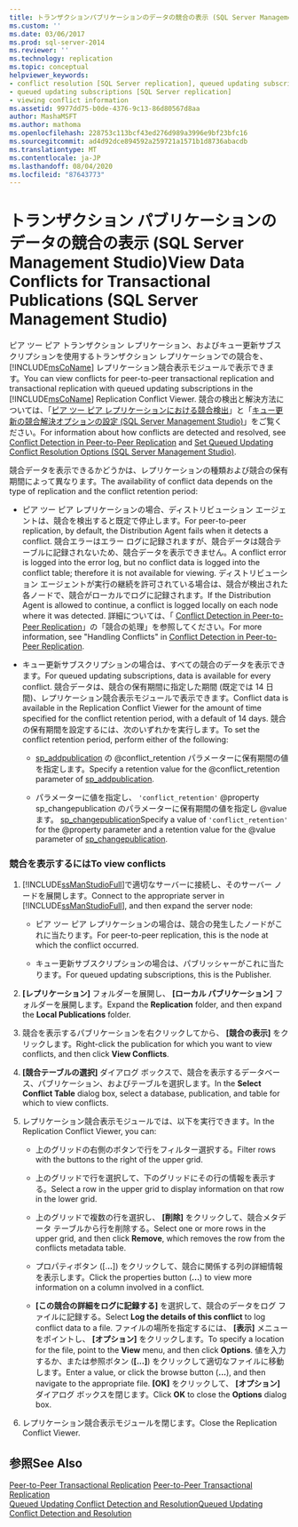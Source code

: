 ```yaml
---
title: トランザクションパブリケーションのデータの競合の表示 (SQL Server Management Studio) |Microsoft Docs
ms.custom: ''
ms.date: 03/06/2017
ms.prod: sql-server-2014
ms.reviewer: ''
ms.technology: replication
ms.topic: conceptual
helpviewer_keywords:
- conflict resolution [SQL Server replication], queued updating subscriptions
- queued updating subscriptions [SQL Server replication]
- viewing conflict information
ms.assetid: 9977dd75-b0de-4376-9c13-86d80567d8aa
author: MashaMSFT
ms.author: mathoma
ms.openlocfilehash: 228753c113bcf43ed276d989a3996e9bf23bfc16
ms.sourcegitcommit: ad4d92dce894592a259721a1571b1d8736abacdb
ms.translationtype: MT
ms.contentlocale: ja-JP
ms.lasthandoff: 08/04/2020
ms.locfileid: "87643773"
---
```

# <a name="view-data-conflicts-for-transactional-publications-sql-server-management-studio"></a><span data-ttu-id="e29d8-102">トランザクション パブリケーションのデータの競合の表示 (SQL Server Management Studio)</span><span class="sxs-lookup"><span data-stu-id="e29d8-102">View Data Conflicts for Transactional Publications (SQL Server Management Studio)</span></span>
  <span data-ttu-id="e29d8-103">ピア ツー ピア トランザクション レプリケーション、およびキュー更新サブスクリプションを使用するトランザクション レプリケーションでの競合を、 [!INCLUDE[msCoName](../../includes/msconame-md.md)] レプリケーション競合表示モジュールで表示できます。</span><span class="sxs-lookup"><span data-stu-id="e29d8-103">You can view conflicts for peer-to-peer transactional replication and transactional replication with queued updating subscriptions in the [!INCLUDE[msCoName](../../includes/msconame-md.md)] Replication Conflict Viewer.</span></span> <span data-ttu-id="e29d8-104">競合の検出と解決方法については、「[ピア ツー ピア レプリケーションにおける競合検出](transactional/peer-to-peer-conflict-detection-in-peer-to-peer-replication.md)」と「[キュー更新の競合解決オプションの設定 &#40;SQL Server Management Studio&#41;](publish/create-an-updatable-subscription-to-a-transactional-publication.md)」をご覧ください。</span><span class="sxs-lookup"><span data-stu-id="e29d8-104">For information about how conflicts are detected and resolved, see [Conflict Detection in Peer-to-Peer Replication](transactional/peer-to-peer-conflict-detection-in-peer-to-peer-replication.md) and [Set Queued Updating Conflict Resolution Options &#40;SQL Server Management Studio&#41;](publish/create-an-updatable-subscription-to-a-transactional-publication.md).</span></span>  
  
 <span data-ttu-id="e29d8-105">競合データを表示できるかどうかは、レプリケーションの種類および競合の保有期間によって異なります。</span><span class="sxs-lookup"><span data-stu-id="e29d8-105">The availability of conflict data depends on the type of replication and the conflict retention period:</span></span>  
  
-   <span data-ttu-id="e29d8-106">ピア ツー ピア レプリケーションの場合、ディストリビューション エージェントは、競合を検出すると既定で停止します。</span><span class="sxs-lookup"><span data-stu-id="e29d8-106">For peer-to-peer replication, by default, the Distribution Agent fails when it detects a conflict.</span></span> <span data-ttu-id="e29d8-107">競合エラーはエラー ログに記録されますが、競合データは競合テーブルに記録されないため、競合データを表示できません。</span><span class="sxs-lookup"><span data-stu-id="e29d8-107">A conflict error is logged into the error log, but no conflict data is logged into the conflict table; therefore it is not available for viewing.</span></span> <span data-ttu-id="e29d8-108">ディストリビューション エージェントが実行の継続を許可されている場合は、競合が検出された各ノードで、競合がローカルでログに記録されます。</span><span class="sxs-lookup"><span data-stu-id="e29d8-108">If the Distribution Agent is allowed to continue, a conflict is logged locally on each node where it was detected.</span></span> <span data-ttu-id="e29d8-109">詳細については、「 [Conflict Detection in Peer-to-Peer Replication](transactional/peer-to-peer-conflict-detection-in-peer-to-peer-replication.md)」の「競合の処理」を参照してください。</span><span class="sxs-lookup"><span data-stu-id="e29d8-109">For more information, see "Handling Conflicts" in [Conflict Detection in Peer-to-Peer Replication](transactional/peer-to-peer-conflict-detection-in-peer-to-peer-replication.md).</span></span>  
  
-   <span data-ttu-id="e29d8-110">キュー更新サブスクリプションの場合は、すべての競合のデータを表示できます。</span><span class="sxs-lookup"><span data-stu-id="e29d8-110">For queued updating subscriptions, data is available for every conflict.</span></span> <span data-ttu-id="e29d8-111">競合データは、競合の保有期間に指定した期間 (既定では 14 日間)、レプリケーション競合表示モジュールで表示できます。</span><span class="sxs-lookup"><span data-stu-id="e29d8-111">Conflict data is available in the Replication Conflict Viewer for the amount of time specified for the conflict retention period, with a default of 14 days.</span></span> <span data-ttu-id="e29d8-112">競合の保有期間を設定するには、次のいずれかを実行します。</span><span class="sxs-lookup"><span data-stu-id="e29d8-112">To set the conflict retention period, perform either of the following:</span></span>  
  
    -   <span data-ttu-id="e29d8-113">[sp_addpublication](/sql/relational-databases/system-stored-procedures/sp-addpublication-transact-sql) の @conflict_retention パラメーターに保有期間の値を指定します。</span><span class="sxs-lookup"><span data-stu-id="e29d8-113">Specify a retention value for the @conflict_retention parameter of [sp_addpublication](/sql/relational-databases/system-stored-procedures/sp-addpublication-transact-sql).</span></span>  
  
    -   <span data-ttu-id="e29d8-114">パラメーターに値を指定し、 `'conflict_retention'` @property sp_changepublication のパラメーターに保有期間の値を指定し @value ます。 [sp_changepublication](/sql/relational-databases/system-stored-procedures/sp-changepublication-transact-sql)</span><span class="sxs-lookup"><span data-stu-id="e29d8-114">Specify a value of `'conflict_retention'` for the @property parameter and a retention value for the @value parameter of [sp_changepublication](/sql/relational-databases/system-stored-procedures/sp-changepublication-transact-sql).</span></span>  
  
### <a name="to-view-conflicts"></a><span data-ttu-id="e29d8-115">競合を表示するには</span><span class="sxs-lookup"><span data-stu-id="e29d8-115">To view conflicts</span></span>  
  
1.  <span data-ttu-id="e29d8-116">[!INCLUDE[ssManStudioFull](../../includes/ssmanstudiofull-md.md)]で適切なサーバーに接続し、そのサーバー ノードを展開します。</span><span class="sxs-lookup"><span data-stu-id="e29d8-116">Connect to the appropriate server in [!INCLUDE[ssManStudioFull](../../includes/ssmanstudiofull-md.md)], and then expand the server node:</span></span>  
  
    -   <span data-ttu-id="e29d8-117">ピア ツー ピア レプリケーションの場合は、競合の発生したノードがこれに当たります。</span><span class="sxs-lookup"><span data-stu-id="e29d8-117">For peer-to-peer replication, this is the node at which the conflict occurred.</span></span>  
  
    -   <span data-ttu-id="e29d8-118">キュー更新サブスクリプションの場合は、パブリッシャーがこれに当たります。</span><span class="sxs-lookup"><span data-stu-id="e29d8-118">For queued updating subscriptions, this is the Publisher.</span></span>  
  
2.  <span data-ttu-id="e29d8-119">**[レプリケーション]** フォルダーを展開し、 **[ローカル パブリケーション]** フォルダーを展開します。</span><span class="sxs-lookup"><span data-stu-id="e29d8-119">Expand the **Replication** folder, and then expand the **Local Publications** folder.</span></span>  
  
3.  <span data-ttu-id="e29d8-120">競合を表示するパブリケーションを右クリックしてから、 **[競合の表示]** をクリックします。</span><span class="sxs-lookup"><span data-stu-id="e29d8-120">Right-click the publication for which you want to view conflicts, and then click **View Conflicts**.</span></span>  
  
4.  <span data-ttu-id="e29d8-121">**[競合テーブルの選択]** ダイアログ ボックスで、競合を表示するデータベース、パブリケーション、およびテーブルを選択します。</span><span class="sxs-lookup"><span data-stu-id="e29d8-121">In the **Select Conflict Table** dialog box, select a database, publication, and table for which to view conflicts.</span></span>  
  
5.  <span data-ttu-id="e29d8-122">レプリケーション競合表示モジュールでは、以下を実行できます。</span><span class="sxs-lookup"><span data-stu-id="e29d8-122">In the Replication Conflict Viewer, you can:</span></span>  
  
    -   <span data-ttu-id="e29d8-123">上のグリッドの右側のボタンで行をフィルター選択する。</span><span class="sxs-lookup"><span data-stu-id="e29d8-123">Filter rows with the buttons to the right of the upper grid.</span></span>  
  
    -   <span data-ttu-id="e29d8-124">上のグリッドで行を選択して、下のグリッドにその行の情報を表示する。</span><span class="sxs-lookup"><span data-stu-id="e29d8-124">Select a row in the upper grid to display information on that row in the lower grid.</span></span>  
  
    -   <span data-ttu-id="e29d8-125">上のグリッドで複数の行を選択し、 **[削除]** をクリックして、競合メタデータ テーブルから行を削除する。</span><span class="sxs-lookup"><span data-stu-id="e29d8-125">Select one or more rows in the upper grid, and then click **Remove**, which removes the row from the conflicts metadata table.</span></span>  
  
    -   <span data-ttu-id="e29d8-126">プロパティボタン ([.**..**]) をクリックして、競合に関係する列の詳細情報を表示します。</span><span class="sxs-lookup"><span data-stu-id="e29d8-126">Click the properties button (**...**) to view more information on a column involved in a conflict.</span></span>  
  
    -   <span data-ttu-id="e29d8-127">**[この競合の詳細をログに記録する]** を選択して、競合のデータをログ ファイルに記録する。</span><span class="sxs-lookup"><span data-stu-id="e29d8-127">Select **Log the details of this conflict** to log conflict data to a file.</span></span> <span data-ttu-id="e29d8-128">ファイルの場所を指定するには、 **[表示]** メニューをポイントし、 **[オプション]** をクリックします。</span><span class="sxs-lookup"><span data-stu-id="e29d8-128">To specify a location for the file, point to the **View** menu, and then click **Options**.</span></span> <span data-ttu-id="e29d8-129">値を入力するか、または参照ボタン (**[...]**) をクリックして適切なファイルに移動します。</span><span class="sxs-lookup"><span data-stu-id="e29d8-129">Enter a value, or click the browse button (**...**), and then navigate to the appropriate file.</span></span> <span data-ttu-id="e29d8-130">**[OK]** をクリックして、 **[オプション]** ダイアログ ボックスを閉じます。</span><span class="sxs-lookup"><span data-stu-id="e29d8-130">Click **OK** to close the **Options** dialog box.</span></span>  
  
6.  <span data-ttu-id="e29d8-131">レプリケーション競合表示モジュールを閉じます。</span><span class="sxs-lookup"><span data-stu-id="e29d8-131">Close the Replication Conflict Viewer.</span></span>  
  
## <a name="see-also"></a><span data-ttu-id="e29d8-132">参照</span><span class="sxs-lookup"><span data-stu-id="e29d8-132">See Also</span></span>  
 <span data-ttu-id="e29d8-133">[Peer-to-Peer Transactional Replication](transactional/peer-to-peer-transactional-replication.md) </span><span class="sxs-lookup"><span data-stu-id="e29d8-133">[Peer-to-Peer Transactional Replication](transactional/peer-to-peer-transactional-replication.md) </span></span>  
 [<span data-ttu-id="e29d8-134">Queued Updating Conflict Detection and Resolution</span><span class="sxs-lookup"><span data-stu-id="e29d8-134">Queued Updating Conflict Detection and Resolution</span></span>](transactional/updatable-subscriptions-queued-updating-conflict-resolution.md)  
  
  
